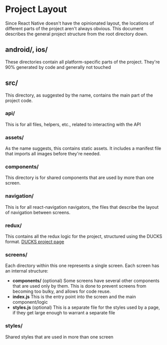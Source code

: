 # Project Layout

Since React Native doesn't have the opinionated layout, the locations of different
parts of the project aren't always obvious. This document describes the general
project structure from the root directory down.

## android/, ios/
These directories contain all platform-specific parts of the project. They're 90%
generated by code and generally not touched

## src/
This directory, as suggested by the name, contains the main part of the project code.

### api/
This is for all files, helpers, etc., related to interacting with the API

### assets/
As the name suggests, this contains static assets.
It includes a manifest file that imports all images before they're needed.

### components/
This directory is for shared components that are used by more than one screen.

### navigation/
This is for all react-navigation navigators, the files that describe the layout of navigation between screens.

### redux/
This contains all the redux logic for the project, structured using the DUCKS format.
[DUCKS project page](https://github.com/erikras/ducks-modular-redux)

### screens/
Each directory within this one represents a single screen. Each screen has an internal structure:
- **components/** (optional)
  Some screens have several other components that are used only by them. This is done to prevent screens from becoming too bulky, and allows for code reuse.
- **index.js**
  This is the entry point into the screen and the main component/logic
- **styles.js** (optional)
  This is a separate file for the styles used by a page, if they get large enough to warrant a separate file

### styles/
Shared styles that are used in more than one screen
